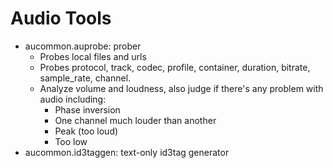 # Audio Tools
* aucommon.auprobe: prober
    * Probes local files and urls
    * Probes protocol, track, codec, profile, container, duration, bitrate, sample_rate, channel.
    * Analyze volume and loudness, also judge if there's any problem with audio including:
        * Phase inversion
        * One channel much louder than another
        * Peak (too loud)
        * Too low
* aucommon.id3taggen: text-only id3tag generator
